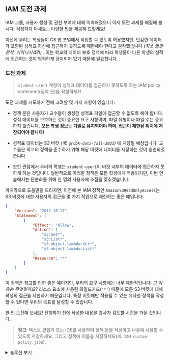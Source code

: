 ## IAM 도전 과제

IAM 그룹, 사용자 생성 및 권한 부여에 대해 익숙해졌으니 이제 도전 과제를 해결해 봅시다. 걱정하지 마세요... 다양한 팁을 제공해 드릴게요!

이전에 우리는 학생들이 CS 웹 포털에서 작업할 수 있도록 허용했지만, 민감한 데이터가 포함된 성적표 자산에 접근하지 못하도록 제한해야 한다고 권장했습니다 _(최소 권한 원칙, 기억나시죠?!)_ . 이는 학교의 데이터 보호 정책에 따라 학생들이 다른 학생의 성적에 접근하는 것이 엄격하게 금지되어 있기 때문에 필요합니다.

### 도전 과제
> `student-user1` 계정이 성적표 데이터를 접근하지 못하도록 하는 IAM policy statement(정책 문)을 작성하세요.

도전 과제를 시도하기 전에 고려할 몇 가지 사항이 있습니다:

- 정책 문은 사용자가 교수들이 생성한 성적표 파일에 접근할 수 없도록 해야 합니다. 성적 데이터를 보호하는 것이 중요한 요구 사항이며, 파일 유형이나 파일 수는 중요하지 않습니다. **모든 학생 정보는 기밀로 유지되어야 하며, 접근이 제한된 위치에 저장되어야 합니다!**

- 성적표 데이터는 S3 버킷 _(예: `grdbk-data-fall-2023`)_ 에 저장될 예정입니다. 교수들은 학교의 정책을 준수하기 위해 해당 버킷에 데이터를 저장하는 것이 승인되었습니다.

- 보안 관점에서 우리의 목표는 `student-user1`이 버킷 내부의 데이터에 접근하지 못하게 하는 것입니다. 일반적으로 이러한 정책은 모든 학생에게 적용되지만, 이번 연습에서는 단순화를 위해 한 명의 사용자에 초점을 맞추겠습니다.

마지막으로 도움말을 드리자면, 이전에 본 IAM 정책인 `AmazonS3ReadOnlyAccess`는 S3 버킷에 대한 사용자의 접근을 몇 가지 작업으로 제한하는 좋은 예입니다:

```json
{
    "Version": "2012-10-17",
    "Statement": [
        {
            "Effect": "Allow",
            "Action": [
                "s3:Get*",
                "s3:List*",
                "s3-object-lambda:Get*",
                "s3-object-lambda:List*"
            ],
            "Resource": "*"
        }
    ]
}
```

이 정책은 참고할 만한 좋은 예이지만, 우리의 요구 사항에는 너무 제한적입니다. _그 이유는 무엇일까요?_ 리소스 요소에 사용된 와일드카드(`'*'`) 때문에 모든 S3 버킷에 대해 학생의 접근을 제한하기 때문입니다. 특정 버킷에만 적용될 수 있는 유사한 정책을 작성할 수 있다면 우리의 목표를 달성할 수 있습니다.

한 번 도전해 보세요! 진행하기 전에 작성한 내용을 강사가 검토할 시간을 가질 것입니다.

> **참고**: 텍스트 편집기 또는 IDE를 사용하여 정책 문을 작성하고 나중에 사용할 수 있도록 저장하세요. 그리고 정책에 이름을 지정하세요(예: `IAM-custom-policy.json`).

<details>
<summary>솔루션 보기</summary>
<div markdown="1">

```json
{
    "Version": "2012-10-17",
    "Statement": [
        {
            "Effect": "Deny",
            "Principal": {
                "AWS":  "arn:aws:iam::123456789012:user/student-user1"
            },
            "Action": "s3:*",
            "Resource": [
                "arn:aws:s3:::grdbk-data-fall-2023",
                "arn:aws:s3:::grdbk-data-fall-2023/*"
            ]
        }
    ]
}
```

이 정책에서는 특정 사용자(Principal)에 대해 _Deny_ 동작을 사용하고 있으며, 하나의 S3 버킷이라는 특정 리소스를 나열하고 있습니다. 이 리소스 요소에서는 AWS의 특정 리소스를 지정하는 방법인 **[ARN(Amazon Resource Name)](https://docs.aws.amazon.com/general/latest/gr/glos-chap.html#ARN)** 을 사용하고 있습니다. 이 정책 문을 작성할 때, 관리 콘솔의 오른쪽 상단에서 확인할 수 있는 올바른 AWS 계정 번호로 `123456789012` 값을 교체하는 것을 잊지 마세요.

</div>
</details>